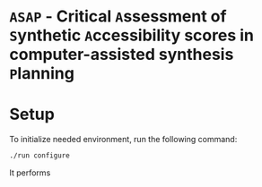 # `ASAP` - Critical `A`ssessment of `S`ynthetic `A`ccessibility scores in computer-assisted synthesis `P`lanning



# Setup

To initialize needed environment, run the following command:

```sh
./run configure
```

It performs
